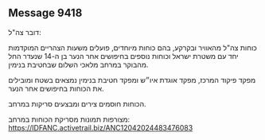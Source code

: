 ## Message 9418

דובר צה"ל: 

כוחות צה"ל מהאוויר ובקרקע, בהם כוחות מיוחדים, פועלים משעות הצהריים המוקדמות יחד עם משטרת ישראל וכוחות נוספים בחיפושים אחר הנער בן ה-14 שנעדר החל מהבוקר במרחב מלאכי השלום שבחטיבת בנימין.

מפקד פיקוד המרכז, מפקד אוגדת איו״ש ומפקד חטיבת בנימין נמצאים בשטח ומובילים את הכוחות בחיפושים אחר הנער. 

הכוחות חוסמים צירים ומבצעים סריקות במרחב.

מצורפות תמונות מסריקת הכוחות במרחב: https://IDFANC.activetrail.biz/ANC12042024483476083

